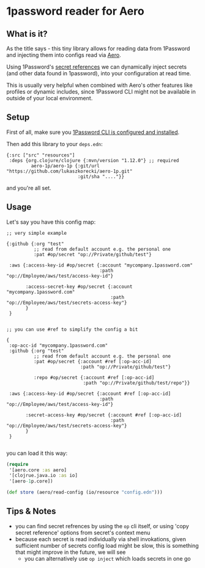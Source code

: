 # 1password reader for Aero

## What is it?

As the title says - this tiny library allows for reading data from 1Password and injecting them into configs read via [Aero](https://github.com/juxt/aero).

Using 1Password's [secret references](https://developer.1password.com/docs/cli/secret-references) we can dynamically inject secrets (and other data found in 1password), into your configuration at read time.

This is usually very helpful when combined with Aero's other features like profiles or dynamic includes, since 1Password CLI might not be available in outside of your local environment.

## Setup

First of all, make sure you [1Password CLI is configured and installed](https://developer.1password.com/docs/cli/get-started).

Then add this library to your `deps.edn`:


```edn
{:src ["src" "resources"]
 :deps {org.clojure/clojure {:mvn/version "1.12.0"} ;; required
         aero-1p/aero-1p {:git/url "https://github.com/lukaszkorecki/aero-1p.git"
                          :git/sha "...."}}

```

and you're all set.

## Usage

Let's say you have this config map:

```edn
;; very simple example

{:github {:org "test"
          ;; read from default account e.g. the personal one
          :pat #op/secret "op://Private/github/test"}

 :aws {:access-key-id #op/secret {:account "mycompany.1password.com"
                                  :path "op://Employee/aws/test/access-key-id"}

       :access-secret-key #op/secret {:account "mycompany.1password.com"
                                      :path "op://Employee/aws/test/secrets-access-key"}
       }
 }


;; you can use #ref to simplify the config a bit

{
 :op-acc-id "mycompany.1password.com"
 :github {:org "test"
          ;; read from default account e.g. the personal one
          :pat #op/secret {:account #ref [:op-acc-id]
                           :path "op://Private/github/test"}

          :repo #op/secret {:account #ref [:op-acc-id]
                            :path "op://Private/github/test/repo"}}

 :aws {:access-key-id #op/secret {:account #ref [:op-acc-id]
                                  :path "op://Employee/aws/test/access-key-id"}

       :secret-access-key #op/secret {:account #ref [:op-acc-id]
                                      :path "op://Employee/aws/test/secrets-access-key"}
       }
 }


```

you can load it this way:


```clojure
(require
 '[aero.core :as aero]
 '[clojrue.java.io :as io]
 '[aero-1p.core])

(def store (aero/read-config (io/resource "config.edn")))
```


## Tips & Notes

- you can find secret refrences by using the `op` cli itself, or using 'copy secret reference' options from secret's context menu
- because each secret is read individually via shell invokations, given sufficient number of secrets config load might be slow, this is something that might improve in the future, we will see
  - you can alternatively use `op inject` which loads secrets in one go
